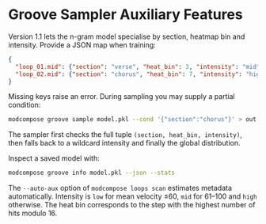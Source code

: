 # Groove Sampler Auxiliary Features

Version 1.1 lets the n-gram model specialise by section, heatmap bin and intensity.
Provide a JSON map when training:

```json
{
  "loop_01.mid": {"section": "verse", "heat_bin": 3, "intensity": "mid"},
  "loop_02.mid": {"section": "chorus", "heat_bin": 7, "intensity": "high"}
}
```

Missing keys raise an error. During sampling you may supply a partial condition:

```bash
modcompose groove sample model.pkl --cond '{"section":"chorus"}' > out.mid
```

The sampler first checks the full tuple `(section, heat_bin, intensity)`,
then falls back to a wildcard intensity and finally the global distribution.

Inspect a saved model with:

```bash
modcompose groove info model.pkl --json --stats
```

The `--auto-aux` option of `modcompose loops scan` estimates metadata
automatically. Intensity is `low` for mean velocity ≤60, `mid` for 61–100
and `high` otherwise. The heat bin corresponds to the step with the
highest number of hits modulo 16.

